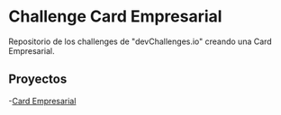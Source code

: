 # Challenge Card Empresarial

Repositorio de los challenges de "devChallenges.io" creando una Card Empresarial.

## Proyectos

-[Card Empresarial](https://ChristianFey22.github.io/challenge-card-empresarial/)
